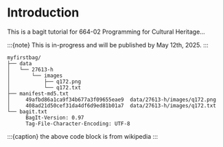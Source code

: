 # Introduction

This is a bagit tutorial for 664-02 Programming for Cultural Heritage...

:::{note}
This is in-progress and will be published by May 12th, 2025.
:::

```text
myfirstbag/
├── data
│   └── 27613-h
│       └── images
│           ├── q172.png
│           └── q172.txt
├── manifest-md5.txt
│     49afbd86a1ca9f34b677a3f09655eae9  data/27613-h/images/q172.png  
│     408ad21d50cef31da4df6d9ed81b01a7  data/27613-h/images/q172.txt
└── bagit.txt
      BagIt-Version: 0.97  
      Tag-File-Character-Encoding: UTF-8
```
:::{caption}
the above code block is from wikipedia
:::
